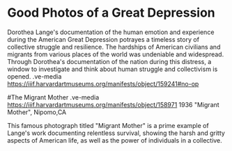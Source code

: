 # Good Photos of a Great Depression
Dorothea Lange's documentation of the human emotion and experience during the American Great Depression potrayes a timeless story of collective struggle and resilience. The hardships of American civilians and migrants from various places of the world was undeniable and widespread. Through Dorothea's documentation of the nation during this distress, a window to investigate and think about human struggle and collectivism is opened. 
.ve-media https://iiif.harvardartmuseums.org/manifests/object/159241#no-op

#The Migrant Mother
.ve-media https://iiif.harvardartmuseums.org/manifests/object/158971
1936 "Migrant Mother", Nipomo,CA

This famous photograph titled "Migrant Mother" is a prime example of Lange's work documenting relentless survival, showing the harsh and gritty aspects of American life, as well as the power of individuals in a collective. 
